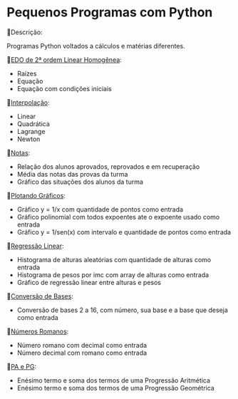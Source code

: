 # Pequenos Programas com Python

🐍Descrição:

Programas Python voltados a cálculos e matérias diferentes.

🐍<a href="https://github.com/RaquelCCabral/Python/blob/main/EDO2oh.py">EDO de 2ª ordem Linear Homogênea</a>:
  * Raízes
  * Equação
  * Equação com condições iniciais

🐍<a href="https://github.com/RaquelCCabral/Python/blob/main/Interpola%C3%A7%C3%A3o.py">Interpolação</a>:
  * Linear
  * Quadrática
  * Lagrange
  * Newton

🐍<a href="https://github.com/RaquelCCabral/Python/blob/main/Notas.py">Notas</a>:
  * Relação dos alunos aprovados, reprovados e em recuperação
  * Média das notas das provas da turma
  * Gráfico das situações dos alunos da turma

🐍<a href="https://github.com/RaquelCCabral/Python/blob/main/Plotando%20Gr%C3%A1ficos.py">Plotando Gráficos</a>:
  * Gráfico y = 1/x com quantidade de pontos como entrada
  * Gráfico polinomial com todos expoentes ate o expoente usado como entrada
  * Gráfico y = 1/sen(x) com intervalo e quantidade de pontos como entrada

🐍<a href="https://github.com/RaquelCCabral/Python/blob/main/Regress%C3%A3o%20Linear.py">Regressão Linear</a>:
  * Histograma de alturas aleatórias com quantidade de alturas como entrada
  * Histograma de pesos por imc com array de alturas como entrada
  * Gráfico de regressão linear entre alturas e pesos

🐍<a href="https://github.com/RaquelCCabral/Python/blob/main/conversao%20de%20bases.py">Conversão de Bases</a>:
  * Conversão de bases 2 a 16, com número, sua base e a base que deseja como entrada

🐍<a href="https://github.com/RaquelCCabral/Python/blob/main/numero%20romano.py">Números Romanos</a>:
  * Número romano com decimal como entrada
  * Número decimal com romano como entrada

🐍<a href="https://github.com/RaquelCCabral/Python/blob/main/progressao.py">PA e PG</a>:
  * Enésimo termo e soma dos termos de uma Progressão Aritmética
  * Enésimo termo e soma dos termos de uma Progressão Geométrica 
